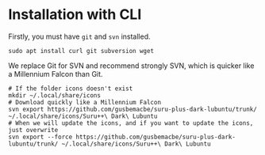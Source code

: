 # Installation with CLI

Firstly, you must have `git` and `svn` installed. 

```shell
sudo apt install curl git subversion wget
```

We replace Git for SVN and recommend strongly SVN, which is quicker like a Millennium Falcon than Git. 

```shell
# If the folder icons doesn't exist
mkdir ~/.local/share/icons
# Download quickly like a Millennium Falcon
svn export https://github.com/gusbemacbe/suru-plus-dark-lubuntu/trunk/ ~/.local/share/icons/Suru++\ Dark\ Lubuntu
# When we will update the icons, and if you want to update the icons, just overwrite
svn export --force https://github.com/gusbemacbe/suru-plus-dark-lubuntu/trunk/ ~/.local/share/icons/Suru++\ Dark\ Lubuntu
```

